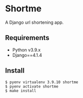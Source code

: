 # Shortme

A Django url shortening app.


## Requirements

* Python v3.9.x
* Django==4.1.4


## Install

```
$ pyenv virtualenv 3.9.10 shortme
$ pyenv activate shortme
$ make install
```
